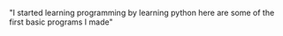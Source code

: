 "I started learning programming by learning python here are some of the first basic programs I made"

